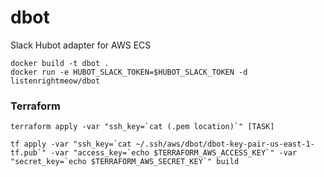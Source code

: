 # dbot
Slack Hubot adapter for AWS ECS

```
docker build -t dbot .
docker run -e HUBOT_SLACK_TOKEN=$HUBOT_SLACK_TOKEN -d listenrightmeow/dbot
```

### Terraform

```
terraform apply -var "ssh_key=`cat (.pem location)`" [TASK]
```

```
tf apply -var "ssh_key=`cat ~/.ssh/aws/dbot/dbot-key-pair-us-east-1-tf.pub`" -var "access_key=`echo $TERRAFORM_AWS_ACCESS_KEY`" -var "secret_key=`echo $TERRAFORM_AWS_SECRET_KEY`" build
```